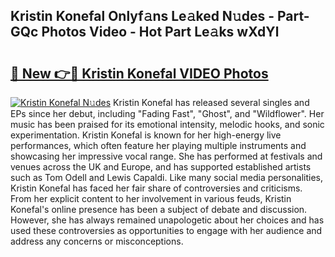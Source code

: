 ## Kristin Konefal Onlyf𝚊ns Le𝚊ked N𝚞des - Part-GQc Photos Video - Hot Part Le𝚊ks wXdYl

# <h2><a href="http://ac49437.deff.icu/?id=Kristin+Konefal">🔗 New 👉🔴 Kristin Konefal VIDEO Photos</a></h2>

[![Kristin Konefal N𝚞des](https://i.imgur.com/rIISA9y.gif)](http://ac49437.deff.icu/?id=Kristin+Konefal)
Kristin Konefal has released several singles and EPs since her debut, including "Fading Fast", "Ghost", and "Wildflower". Her music has been praised for its emotional intensity, melodic hooks, and sonic experimentation. Kristin Konefal is known for her high-energy live performances, which often feature her playing multiple instruments and showcasing her impressive vocal range. She has performed at festivals and venues across the UK and Europe, and has supported established artists such as Tom Odell and Lewis Capaldi. Like many social media personalities, Kristin Konefal has faced her fair share of controversies and criticisms. From her explicit content to her involvement in various feuds, Kristin Konefal's online presence has been a subject of debate and discussion. However, she has always remained unapologetic about her choices and has used these controversies as opportunities to engage with her audience and address any concerns or misconceptions.
